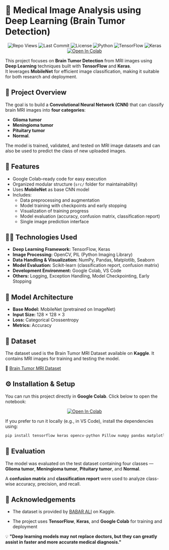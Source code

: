# 🧠 Medical Image Analysis using Deep Learning (Brain Tumor Detection)

<div align="center">

![Repo Views](https://komarev.com/ghpvc/?username=SourangshuKundu723&repo=Brain-Tumor-Classification-using-Deep-Learning&color=blue&style=flat-square)
![Last Commit](https://img.shields.io/github/last-commit/SourangshuKundu723/Brain-Tumor-Classification-using-Deep-Learning)
![License](https://img.shields.io/badge/License-MIT-green.svg)
![Python](https://img.shields.io/badge/Python-3.10%2B-blue.svg)
![TensorFlow](https://img.shields.io/badge/TensorFlow-2.x-orange.svg)
![Keras](https://img.shields.io/badge/Keras-Deep%20Learning-red.svg)
[![Open In Colab](https://colab.research.google.com/assets/colab-badge.svg)](https://colab.research.google.com/drive/1aJplzvtxr-RN08TLUsebfw7l6qNLTZhN?usp=sharing)

</div>

This project focuses on **Brain Tumor Detection** from MRI images using **Deep Learning** techniques built with **TensorFlow** and **Keras**.  
It leverages **MobileNet** for efficient image classification, making it suitable for both research and deployment.


## 🚀 Project Overview

The goal is to build a **Convolutional Neural Network (CNN)** that can classify brain MRI images into **four categories**:
- **Glioma tumor**
- **Meningioma tumor**
- **Pituitary tumor**
- **Normal**.  

The model is trained, validated, and tested on MRI image datasets and can also be used to predict the class of new uploaded images.

## 🧩 Features

- Google Colab–ready code for easy execution  
- Organized modular structure (`src/` folder for maintainability)  
- Uses **MobileNet** as base CNN model  
- Includes:
  - Data preprocessing and augmentation  
  - Model training with checkpoints and early stopping  
  - Visualization of training progress  
  - Model evaluation (accuracy, confusion matrix, classification report)  
  - Single image prediction interface  

## 🧑‍💻 Technologies Used

- **Deep Learning Framework:** TensorFlow, Keras  
- **Image Processing:** OpenCV, PIL (Python Imaging Library)  
- **Data Handling & Visualization:** NumPy, Pandas, Matplotlib, Seaborn  
- **Model Evaluation:** Scikit-learn (classification report, confusion matrix)  
- **Development Environment:** Google Colab, VS Code  
- **Others:** Logging, Exception Handling, Model Checkpointing, Early Stopping


## 🧠 Model Architecture

- **Base Model:** MobileNet (pretrained on ImageNet)
- **Input Size:** 128 × 128 × 3
- **Loss:** Categorical Crossentropy    
- **Metrics:** Accuracy  

## 🧬 Dataset

The dataset used is the Brain Tumor MRI Dataset available on **Kaggle**. It contains MRI images for training and testing the model.

🔗 [Brain Tumor MRI Dataset](https://www.kaggle.com/datasets/babaraliuser/brain-mri-images-dataset)

## ⚙️ Installation & Setup

You can run this project directly in **Google Colab**. Click below to open the notebook:


<div align = "center">
  
[![Open In Colab](https://colab.research.google.com/assets/colab-badge.svg)](https://colab.research.google.com/drive/1aJplzvtxr-RN08TLUsebfw7l6qNLTZhN?usp=sharing)
<br>
</div>

If you prefer to run it locally (e.g., in VS Code), install the dependencies using:

```bash
pip install tensorflow keras opencv-python Pillow numpy pandas matplotlib seaborn scikit-learn tqdm
```
## 🧪 Evaluation

The model was evaluated on the test dataset containing four classes — **Glioma tumor**, **Meningioma tumor**, **Pituitary tumor**, and **Normal**.  

A **confusion matrix** and **classification report** were used to analyze class-wise accuracy, precision, and recall.

## 🙏 Acknowledgements

- The dataset is provided by [BABAR ALI](https://www.kaggle.com/datasets/babaraliuser/brain-mri-images-dataset) on Kaggle.

- The project uses **TensorFlow**, **Keras**, and **Google Colab** for training and deployment

💡 **"Deep learning models may not replace doctors, but they can greatly assist in faster and more accurate medical diagnosis."**